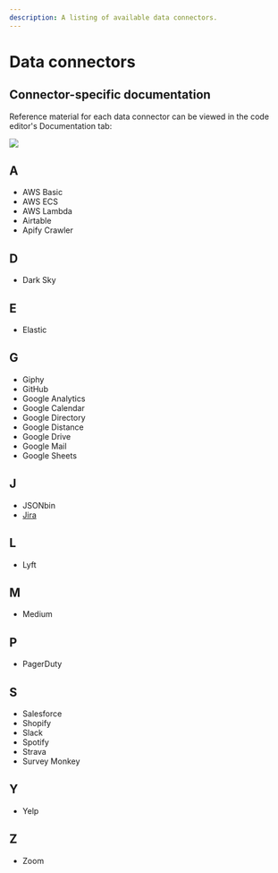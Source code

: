 ```yaml
---
description: A listing of available data connectors.
---
```


# Data connectors

## Connector-specific documentation

Reference material for each data connector can be viewed in the code editor's Documentation tab:

![](../.gitbook/assets/documentation-tab.png)

## A

* AWS Basic
* AWS ECS
* AWS Lambda
* Airtable
* Apify Crawler

## D

* Dark Sky

## E

* Elastic

## G

* Giphy
* GitHub
* Google Analytics
* Google Calendar
* Google Directory
* Google Distance
* Google Drive
* Google Mail
* Google Sheets

## J

* JSONbin
* [Jira](/references/connect-to-jira.md)

## L

* Lyft

## M

* Medium

## P

* PagerDuty

## S

* Salesforce
* Shopify
* Slack
* Spotify
* Strava
* Survey Monkey

## Y

* Yelp

## Z 

* Zoom

